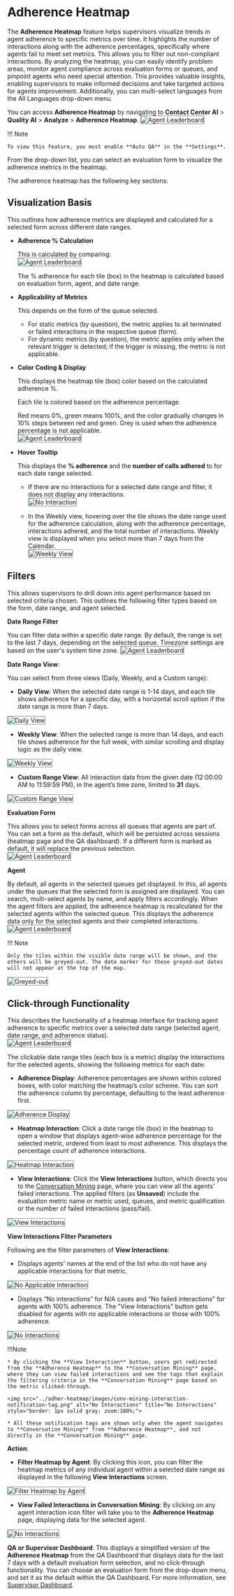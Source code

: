# Adherence Heatmap

The **Adherence Heatmap** feature helps supervisors visualize trends in agent adherence to specific metrics over time. It highlights the number of interactions along with the adherence percentages, specifically where agents fail to meet set metrics. This allows you to filter out non-compliant interactions. By analyzing the heatmap, you can easily identify problem areas, monitor agent compliance across evaluation forms or queues, and pinpoint agents who need special attention. This provides valuable insights, enabling supervisors to make informed decisions and take targeted actions for agents improvement. Additionally, you can multi-select languages from the All Languages drop-down menu.

You can access **Adherence Heatmap** by navigating to **Contact Center AI** > **Quality AI** > **Analyze** > **Adherence Heatmap**.
<img src="../adher-heatmap/images/adherence-heatmap-landing-page.png" alt="Agent Leaderboard" title="Agent Leaderboard" style="border: 1px solid gray; zoom:100%;">

!!! Note

    To view this feature, you must enable **Auto QA** in the **Settings**.

From the drop-down list, you can select an evaluation form to visualize the adherence metrics in the heatmap.  

The adherence heatmap has the following key sections:

## Visualization Basis

This outlines how adherence metrics are displayed and calculated for a selected form across different date ranges. 

* **Adherence % Calculation**

    This is calculated by comparing:  
    <img src="../adher-heatmap/images/adher-calc.png" alt="Agent Leaderboard" title="Agent Leaderboard" style="border: 1px solid gray; zoom:100%;">

    The % adherence for each tile (box) in the heatmap is calculated based on evaluation form, agent, and date range. 

* **Applicability of Metrics** 

    This depends on the form of the queue selected.

    * For static metrics (by question), the metric applies to all terminated or failed interactions in the respective queue (form).
    * For dynamic metrics (by question), the metric applies only when the relevant trigger is detected; if the trigger is missing, the metric is not applicable.

* **Color Coding & Display** 

    This displays the heatmap tile (box) color based on the calculated adherence %.

    Each tile is colored based on the adherence percentage. 

    Red means 0%, green means 100%, and the color gradually changes in 10% steps between red and green. Grey is used when the adherence percentage is not applicable.  
        <img src="../adher-heatmap/images/color-coding -bar.png" alt="Agent Leaderboard" title="Agent Leaderboard" style="border: 1px solid gray; zoom:100%;">

* **Hover Tooltip**

    This displays the **% adherence** and the **number of calls adhered** to for each date range selected.

    * If there are no interactions for a selected date range and filter, it does not display any interactions.  
        <img src="../adher-heatmap/images/no-interaction.png" alt="No Interaction" title="No Interaction" style="border: 1px solid gray; zoom:100%;">

    * In the Weekly view, hovering over the tile shows the date range used for the adherence calculation, along with the adherence percentage, interactions adhered, and the total number of interactions. Weekly view is displayed when you select more than 7 days from the Calendar.  
        <img src="../adher-heatmap/images/weekly-view.png" alt="Weekly View" title="Weekly View" style="border: 1px solid gray; zoom:100%;">

## Filters

This allows supervisors to drill down into agent performance based on selected criteria chosen. This outlines the following filter types based on the form, date range, and agent selected. 

**Date Range Filter**

You can filter data within a specific date range. By default, the range is set to the last 7 days, depending on the selected queue. Timezone settings are based on the user's system time zone.
<img src="../adher-heatmap/images/date-range-view.png" alt="Agent Leaderboard" title="Agent Leaderboard" style="border: 1px solid gray; zoom:100%;">

**Date Range View**: 

You can select from three views (Daily, Weekly, and a Custom range):

* **Daily View**: When the selected date range is 1-14 days, and each tile shows adherence for a specific day, with a horizontal scroll option if the date range is more than 7 days.  
<img src="../adher-heatmap/images/daily-view.png" alt="Daily View" title="Daily View" style="border: 1px solid gray; zoom:100%;">

* **Weekly View**: When the selected range is more than 14 days, and each tile shows adherence for the full week, with similar scrolling and display logic as the daily view.  
<img src="../adher-heatmap/images/weekly-view.png" alt="Weekly View" title="Weekly View" style="border: 1px solid gray; zoom:100%;">

* **Custom Range View**: All interaction data from the given date (12:00:00 AM to 11:59:59 PM), in the agent’s time zone, limited to **31** days.  
<img src="../adher-heatmap/images/custom-range-view.png" alt="Custom Range View" title="Custom Range View" style="border: 1px solid gray; zoom:100%;">

**Evaluation Form**

This allows you to select forms across all queues that agents are part of. You can set a form as the default, which will be persisted across sessions (heatmap page and the QA dashboard). If a different form is marked as default, it will replace the previous selection.  
<img src="../adher-heatmap/images/eva-form.png" alt="Agent Leaderboard" title="Agent Leaderboard" style="border: 1px solid gray; zoom:100%;"> 

**Agent**

By default, all agents in the selected queues get displayed. In this, all agents under the queues that the selected form is assigned are displayed. You can search, multi-select agents by name, and apply filters accordingly. When the agent filters are applied, the adherence heatmap is recalculated for the selected agents within the selected queue. This displays the adherence data only for the selected agents and their completed interactions.  
<img src="../adher-heatmap/images/agents-list.png" alt="Agent Leaderboard" title="Agent Leaderboard" style="border: 1px solid gray; zoom:100%;"> 

!!! Note

    Only the tiles within the visible date range will be shown, and the others will be greyed-out. The date marker for these greyed-out dates will not appear at the top of the map.   
 <img src="../adher-heatmap/images/greyed-out-tiles.png" alt="Greyed-out" title="Greyed-out" style="border: 1px solid gray; zoom:100%;"> 

## Click-through Functionality

This describes the functionality of a heatmap interface for tracking agent adherence to specific metrics over a selected date range (selected agent, date range, and adherence status).  
<img src="../adher-heatmap/images/click-through.png" alt="Agent Leaderboard" title="Agent Leaderboard" style="border: 1px solid gray; zoom:100%;"> 

The clickable date range tiles (each box is a metric) display the interactions for the selected agents, showing the following metrics for each date:  

* **Adherence Display**: Adherence percentages are shown within colored boxes, with color matching the heatmap’s color scheme. You can sort the adherence column by percentage, defaulting to the least adherence first.   
<img src="../adher-heatmap/images/adherence-percentage-column-sorting.png" alt="Adherence Display" title="Adherence Display" style="border: 1px solid gray; zoom:100%;"> 

* **Heatmap Interaction**: Click a date range tile (box) in the heatmap to open a window that displays agent-wise adherence percentage for the selected metric, ordered from least to most adherence. This displays the percentage count of adherence interactions.
<img src="../adher-heatmap/images/adherence-percentage-count.png" alt="Heatmap Interaction" title="Heatmap Interaction" style="border: 1px solid gray; zoom:100%;"> 

* **View Interactions**: Click the **View Interactions** button, which directs you to the [Conversation Mining](https://docs.google.com/document/u/0/d/1Ushu0NJ27_Fml-1Iqgib-uVccol8jY0ZV4xdvJCnmDk/edit) page, where you can view all the agents' failed interactions. The applied filters (as **Unsaved**) include the evaluation metric name or metric used, queues, and metric qualification or the number of failed interactions (pass/fail).  
<img src="../adher-heatmap/images/conv-mining-failed-interactions.png" alt="View Interactions" title="View Interactions" style="border: 1px solid gray; zoom:100%;"> 

**View Interactions Filter Parameters**

Following are the filter parameters of **View Interactions**:

* Displays agents' names at the end of the list who do not have any applicable interactions for that metric.  
<img src="../adher-heatmap/images/not-applicable.png" alt="No Applicable Interaction" title="No Applicable Interaction" style="border: 1px solid gray; zoom:100%;"> 

* Displays “No interactions” for N/A cases and “No failed interactions” for agents with 100% adherence. The "View Interactions" button gets disabled for agents with no applicable interactions or those with 100% adherence.  

<img src="../adher-heatmap/images/no-interactions-with-failed-interactions.png" alt="No Interactions" title="No Interactions" style="border: 1px solid gray; zoom:100%;"> 

!!!Note

    * By clicking the **View Interaction** button, users get redirected from the **Adherence Heatmap** to the **Conversation Mining** page, where they can view failed interactions and see the tags that explain the filtering criteria in the **Conversation Mining** page based on the metric clicked-through.

    <img src="../adher-heatmap/images/conv-mining-interaction-notification-tag.png" alt="No Interactions" title="No Interactions" style="border: 1px solid gray; zoom:100%;"> 
       
    * All these notification tags are shown only when the agent navigates to **Conversation Mining** from **Adherence Heatmap**, and not directly in the **Conversation Mining** page. 

**Action**: 

* **Filter Heatmap by Agent**: By clicking this icon, you can filter the heatmap metrics of any individual agent within a selected date range as displayed in the following **View Interactions** screen.  
<img src="../adher-heatmap/images/heatmap-by-agent.png" alt="Filter Heatmap by Agent" title="Filter Heatmap by Agent" style="border: 1px solid gray; zoom:100%;"> 

* **View Failed Interactions in Conversation Mining**: By clicking on any agent interaction icon filter will take you to the **Adherence Heatmap** page, displaying data for the selected agent.    
<img src="../adher-heatmap/images/no-failed-interactions.png" alt="No Interactions" title="No Interactions" style="border: 1px solid gray; zoom:100%;"> 

**QA or Supervisor Dashboard**: This displays a simplified version of the **Adherence Heatmap** from the QA Dashboard that displays data for the last 7 days with a default evaluation form selection, and no click-through functionality. You can choose an evaluation form from the drop-down menu, and set it as the default within the QA Dashboard. For more information, see [Supervisor Dashboard](https://docsinternal-kore.github.io/docs/xo/quality-management/analyze/dashboard/#adherence-heat-map).
